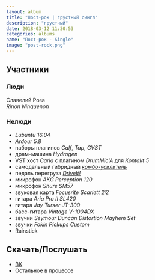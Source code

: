 ```yaml
---
layout: album
title: "Пост-рок | грустный сингл"
description: "грустный"
date: 2018-03-12 11:30:53
categories: albums
name: "Пост-рок - Single"
image: "post-rock.png"
---
```


## Участники  

### Люди  
Славелий Роза  
*Rinon Ninquenon*  

### Нелюди
- *Lubuntu 16.04*
- *Ardour 5.8*
- наборы плагинов *Calf*, *Tap*, *GVST*
- драм-машина *Hydrogen*
- VST хост *Carla* с плагином *DrumMic'A* для *Kontakt 5*
- самодельный гибридный *[комбо-усилитель](http://rinonninqueon.ru/schematics/cabinet_3/)*
- педаль перегруза *[DriveIt!](http://rinonninqueon.ru/schematics/DriveIt_complete/)*
- микрофон *AKG Perception 120*
- микрофон *Shure SM57*
- звуковая карта *Focusrite Scarlett 2i2*
- гитара *Aria Pro II SL420*
- гитара *Jay Turser JT-300*
- басс-гитара *Vintage V-1004DX*
- звучки *Seymour Duncan Distortion Mayhem Set*
- звучки *Fokin Pickups Custom*
- Rainstick

## Скачать/Послушать
- [ВК](https://vk.com/muzgruppa)
- Остальное в процессе